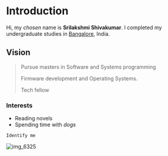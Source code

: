 # Introduction

Hi, my *chosen* name is **Srilakshmi Shivakumar**. I completed my undergraduate studies in <span style="color:blue">[Bangalore](https://en.wikipedia.org/wiki/Bangalore)</span>, India.

## Vision

> Pursue masters in Software and Systems programming
>
> Firmware development and Operating Systems.
>
> Tech fellow

### Interests
  - Reading novels
  - Spending time with _*dogs*_
  
~~~~
Identify me
~~~~
![img_6325](https://user-images.githubusercontent.com/35706182/46250649-15cd1b00-c3f4-11e8-8b84-bbb88c7e88f7.jpg)
